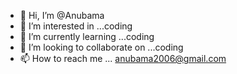 - 👋 Hi, I’m @Anubama
- 👀 I’m interested in ...coding
- 🌱 I’m currently learning ...coding
- 💞️ I’m looking to collaborate on ...coding
- 📫 How to reach me ...
anubama2006@gmail.com
<!---
Acesohappy/Acesohappy is a ✨ special ✨ repository because its `README.md` (this file) appears on your GitHub profile.
You can click the Preview link to take a look at your changes.
--->
